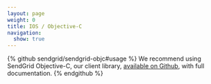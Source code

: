 ```yaml
---
layout: page
weight: 0
title: IOS / Objective-C
navigation:
  show: true
---
```


{% github sendgrid/sendgrid-objc#usage %}
We recommend using SendGrid Objective-C, our client library, <a href="https://github.com/sendgrid/sendgrid-objc">available on Github</a>, with full documentation.
{% endgithub %}